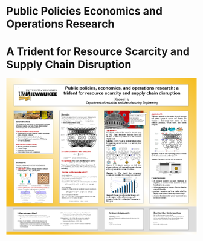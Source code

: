 # Public Policies Economics and Operations Research

# A Trident for Resource Scarcity and Supply Chain Disruption

<img src="images/XHposter.png">
